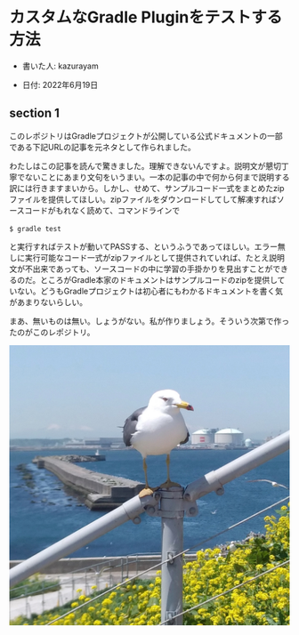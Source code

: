 # カスタムなGradle Pluginをテストする方法

-   書いた人: kazurayam

-   日付: 2022年6月19日

## section 1

このレポジトリはGradleプロジェクトが公開している公式ドキュメントの一部である下記URLの記事を元ネタとして作られました。

わたしはこの記事を読んで驚きました。理解できないんですよ。説明文が懇切丁寧でないことにあまり文句をいうまい。一本の記事の中で何から何まで説明する訳には行きますまいから。しかし、せめて、サンプルコード一式をまとめたzipファイルを提供してほしい。zipファイルをダウンロードしてして解凍すればソースコードがもれなく読めて、コマンドラインで

`$ gradle test`

と実行すればテストが動いてPASSする、というふうであってほしい。エラー無しに実行可能なコード一式がzipファイルとして提供されていれば、たとえ説明文が不出来であっても、ソースコードの中に学習の手掛かりを見出すことができるのだ。ところがGradle本家のドキュメントはサンプルコードのzipを提供していない。どうもGradleプロジェクトは初心者にもわかるドキュメントを書く気があまりないらしい。

まあ、無いものは無い。しょうがない。私が作りましょう。そういう次第で作ったのがこのレポジトリ。

![umineko 1960x1960](../images/umineko-1960x1960.jpeg)

